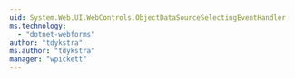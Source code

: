 ```yaml
---
uid: System.Web.UI.WebControls.ObjectDataSourceSelectingEventHandler
ms.technology: 
  - "dotnet-webforms"
author: "tdykstra"
ms.author: "tdykstra"
manager: "wpickett"
---
```

